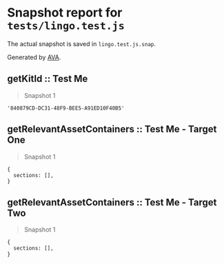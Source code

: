 # Snapshot report for `tests/lingo.test.js`

The actual snapshot is saved in `lingo.test.js.snap`.

Generated by [AVA](https://ava.li).

## getKitId :: Test Me

> Snapshot 1

    '840879CD-DC31-48F9-BEE5-A91ED10F40B5'

## getRelevantAssetContainers :: Test Me - Target One

> Snapshot 1

    {
      sections: [],
    }

## getRelevantAssetContainers :: Test Me - Target Two

> Snapshot 1

    {
      sections: [],
    }
